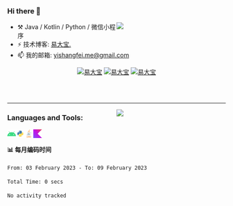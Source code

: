 ### Hi there 👋

[<img align="right" width="50%" src="https://github-readme-stats-ouuan.vercel.app/api?username=yishangfei&show_icons=true&title_color=333&text_color=777">](https://github.com/yishangfei)

-   :hammer_and_pick: Java / Kotlin / Python / 微信小程序
-   ⚡ 技术博客: [易大宝.](https://yishangfei.github.io/blog/)
-   📫 我的邮箱: <yishangfei.me@gmail.com>

<p align="center">
 <a href="https://twitter.com/yishangfei"><img src="https://img.icons8.com/material/50/000000/twitter.png" width="30px;" alt="易大宝"/></a>
 <a href="https://youtube.com/channel/UCEgLFDGar3Q3YO7wKh5tESg"><img src="https://img.icons8.com/material/50/000000/youtube-play.png" width="30px;" alt="易大宝"/></a>
 <a href="https://zhihu.com/people/yishangfei"><img src="https://img.icons8.com/material/50/000000/zhihu.png" width="30px;" alt="易大宝"/></a>
</p>
<br/>
<br/>

---
[<img align="right" width="50%" src="https://github.com/abhisheknaiidu/abhisheknaiidu/blob/master/code.gif?raw=true">](https://github.com/yishangfei)
### Languages and Tools:
[<img align="left" width="20" src="https://raw.githubusercontent.com/github/explore/80688e429a7d4ef2fca1e82350fe8e3517d3494d/topics/android/android.png">](https://github.com/yishangfei)
[<img align="left" width="20" src="https://raw.githubusercontent.com/github/explore/80688e429a7d4ef2fca1e82350fe8e3517d3494d/topics/python/python.png">](https://github.com/yishangfei)
[<img align="left" width="20" src="https://raw.githubusercontent.com/github/explore/80688e429a7d4ef2fca1e82350fe8e3517d3494d/topics/java/java.png">](https://github.com/yishangfei)
[<img align="left" width="20" src="https://raw.githubusercontent.com/github/explore/80688e429a7d4ef2fca1e82350fe8e3517d3494d/topics/kotlin/kotlin.png">](https://github.com/yishangfei)
<br/>

#### :bar_chart: 每月编码时间
<!--START_SECTION:waka-->

```text
From: 03 February 2023 - To: 09 February 2023

Total Time: 0 secs

No activity tracked
```

<!--END_SECTION:waka-->

